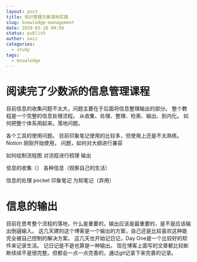 ```yaml
---
layout: post
title: 知识管理方案落地实践
slug: knowledge-management 
date: 2020-03-18 09:50
status: publish
author: oxcz
categories: 
  - study
tags:
  - knowledge
---
```


# 阅读完了少数派的信息管理课程
目前信息的收集问题不太大，问题主要在于后面将信息整理输出的部分。
整个教程是一个完整的信息处理流程。
从收集、处理、整理、检索、输出、到内化。
如何把整个体系用起来。落地问题。

各个工具的使用问题。
目前印象笔记使用的比较多，但使用上还是不太熟练。
Notion 刚刚开始使用，
问题，如何对大纲进行兼容

如何绘制流程图
对流程进行梳理
输出

信息的收集（）
各种信息（观察自己的生活）


信息的处理
pocket
印象笔记
为知笔记（弃用）

# 信息的输出
目前在思考整个流程的落地，什么是重要的，输出应该是最重要的，是不是应该输出倒逼输入。
这几天建的这个博客是一个输出的方案，自己还是比较喜欢这种能完全被自己控制的解决方案。
这几天也开始记日记，Day One是一个比较好的软件来记录生活。
记日记是不是也算是一种输出。
现在博客上面写的文章都比较断断续续不是很完整。但都会一点一点完善的，通过git记录下来完善的记录。

